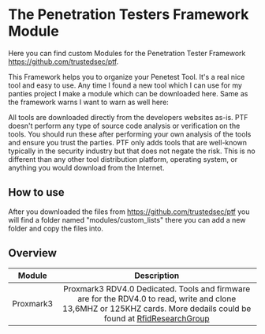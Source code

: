 # The Penetration Testers Framework Module
Here you can find custom Modules for the Penetration Tester Framework https://github.com/trustedsec/ptf.

This Framework helps you to organize your Penetest Tool. It's a real nice tool and easy to use. Any time I found a new tool which I can use for my panties project I make a module which can be downloaded here. Same as the framework warns I want to warn as well here:

All tools are downloaded directly from the developers websites as-is.  PTF doesn't perform any type of source code analysis or verification on the tools. You should run these after performing your own analysis of the tools and ensure you trust the parties. PTF only adds tools that are well-known typically in the security industry but that does not negate the risk. This is no different than any other tool distribution platform, operating system, or anything you would download from the Internet.

## How to use
After you downloaded the files from https://github.com/trustedsec/ptf you will find a folder named "modules/custom_lists" there you can add a new folder and copy the files into.

## Overview ##
| Module        | Description   |
| ------------- |:-------------:|
|Proxmark3      |Proxmark3 RDV4.0 Dedicated. Tools and firmware are for the RDV4.0 to read, write and clone 13,6MHZ or 125KHZ cards. More dedails could be found at [RfidResearchGroup](https://github.com/RfidResearchGroup/proxmark3)|

